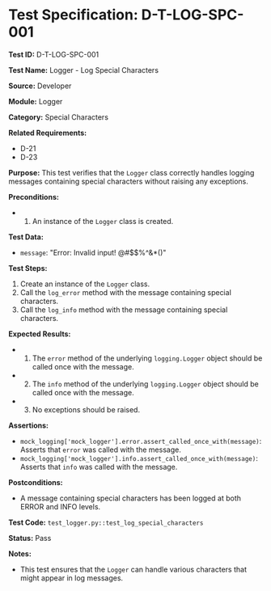 # Test Specification: D-T-LOG-SPC-001

**Test ID:** D-T-LOG-SPC-001

**Test Name:** Logger - Log Special Characters

**Source:** Developer

**Module:** Logger

**Category:** Special Characters

**Related Requirements:**

*   D-21
*   D-23

**Purpose:**
This test verifies that the `Logger` class correctly handles logging messages containing special characters without raising any exceptions.

**Preconditions:**

*   1) An instance of the `Logger` class is created.

**Test Data:**

*   `message`: "Error: Invalid input! @#$$%^&*()"

**Test Steps:**

1.  Create an instance of the `Logger` class.
2.  Call the `log_error` method with the message containing special characters.
3.  Call the `log_info` method with the message containing special characters.

**Expected Results:**

*   1) The `error` method of the underlying `logging.Logger` object should be called once with the message.
*   2) The `info` method of the underlying `logging.Logger` object should be called once with the message.
*   3) No exceptions should be raised.

**Assertions:**

*   `mock_logging['mock_logger'].error.assert_called_once_with(message)`: Asserts that `error` was called with the message.
*   `mock_logging['mock_logger'].info.assert_called_once_with(message)`: Asserts that `info` was called with the message.

**Postconditions:**

*   A message containing special characters has been logged at both ERROR and INFO levels.

**Test Code:** `test_logger.py::test_log_special_characters`

**Status:** Pass

**Notes:**

*   This test ensures that the `Logger` can handle various characters that might appear in log messages.
